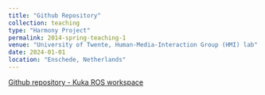 ```yaml
---
title: "Github Repository"
collection: teaching
type: "Harmony Project"
permalink: 2014-spring-teaching-1
venue: "University of Twente, Human-Media-Interaction Group (HMI) lab"
date: 2024-01-01
location: "Enschede, Netherlands"
---
```

[Github repository - Kuka ROS workspace](https://github.com/hmi-utwente/hmi_harmony_kuka_ido_ws)

